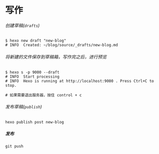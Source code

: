 # 写作

###### 创建草稿(`drafts`)

```
$ hexo new draft "new-blog"
# INFO  Created: ~/blog/source/_drafts/new-blog.md
```

###### 将新建的文件保存到草稿箱，写作完之后，进行预览

```
$ hexo s -p 9000 --draft
# INFO  Start processing
# INFO  Hexo is running at http://localhost:9000 . Press Ctrl+C to stop.

# 如果需要退出服务器，按住 control + c
```

###### 发布草稿(`publish`)

```
hexo publish post new-blog
```

##### 发布

```
git push
```
 